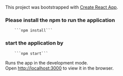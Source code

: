 This project was bootstrapped with [Create React App](https://github.com/facebook/create-react-app).

### Please install the npm to run the application

        ```npm install```

### start the application by

        ```npm start```

Runs the app in the development mode.<br>
Open [http://localhost:3000](http://localhost:3000) to view it in the browser.


